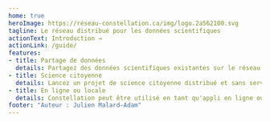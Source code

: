 ```yaml
---
home: true
heroImage: https://réseau-constellation.ca/img/logo.2a562100.svg
tagline: Le réseau distribué pour les données scientifiques
actionText: Introduction →
actionLink: /guide/
features:
- title: Partage de données
  details: Partagez des données scientifiques existantes sur le réseau Constellation. Vous pouvez automatiser l'importation de LibreOffice, Excel ou autre.
- title: Science citoyenne
  details: Lancez un projet de science citoyenne distribué et sans serveur central. Les données demeureront sur les dispositifs de vos utilisatrices et utilisateurs.
- title: En ligne ou locale
  details: Constellation peut être utilisé en tant qu'appli en ligne ou bien logiciel installable sur votre ordinateur.
footer: "Auteur : Julien Malard-Adam"
---
```

